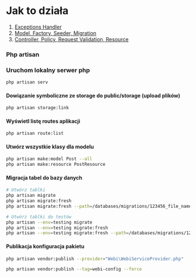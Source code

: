 # Jak to działa

1. <a href="https://github.com/breakermind/how/tree/main/p1"> Exceptions Handler </a>
2. <a href="https://github.com/breakermind/how/tree/main/p2"> Model, Factory, Seeder, Migration </a>
3. <a href="https://github.com/breakermind/how/tree/main/p3"> Controller, Policy, Request Validation, Resource </a>


### Php artisan

### Uruchom lokalny serwer php
```sh
php artisan serv
```

#### Dowiązanie symboliczne ze storage do public/storage (upload plików)
```sh
php artisan storage:link
```

#### Wyświetl listę routes aplikacji
```sh
php artisan route:list
```

#### Utwórz wszystkie klasy dla modelu
```sh
php artisan make:model Post --all
php artisan make:resource PostResource
```

#### Migracja tabel do bazy danych
```sh
# Utwórz tablki
php artisan migrate
php artisan migrate:fresh
php artisan migrate:fresh --path=/databases/migrations/123456_file_name.php

# Utwórz tablki do testów
php artisan --env=testing migrate
php artisan --env=testing migrate:fresh
php artisan --env=testing migrate:fresh --path=/databases/migrations/123456_file_name.php
```

#### Publikacja konfiguracja pakietu
```sh
php artisan vendor:publish --provider="Webi\WebiServiceProvider.php"

php artisan vendor:publish --tag=webi-config --force
```
